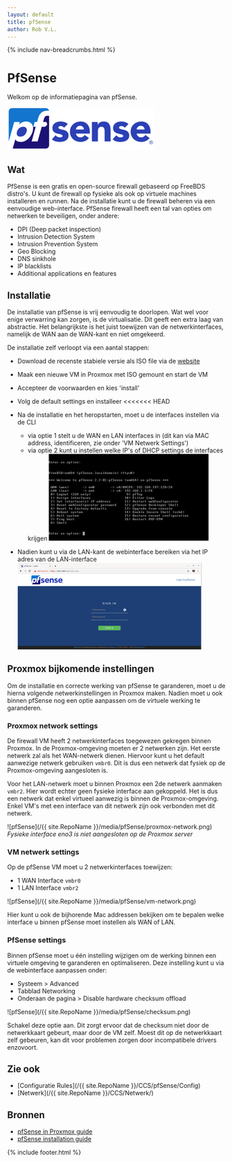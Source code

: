 ```yaml
---
layout: default
title: pfSense
author: Rob V.L.
---
```


{% include nav-breadcrumbs.html %}


# PfSense

Welkom op de informatiepagina van pfSense.

![pfSense](../../media/logo/pfSense.png)

## Wat
PfSense is een gratis en open-source firewall gebaseerd op FreeBDS distro's. U kunt de firewall op fysieke als ook op virtuele machines installeren en runnen. Na de installatie kunt u de firewall beheren via een eenvoudige web-interface. PfSense firewall heeft een tal van opties om netwerken te beveiligen, onder andere:

* DPI (Deep packet inspection)
* Intrusion Detection System
* Intrusion Prevention System
* Geo Blocking
* DNS sinkhole
* IP blacklists
* Additional applications en features  

## Installatie 
De installatie van pfSense is vrij eenvoudig te doorlopen. Wat wel voor enige verwarring kan zorgen, is de virtualisatie. Dit geeft een extra laag van abstractie. Het belangrijkste is het juist toewijzen van de netwerkinterfaces, namelijk de WAN aan de WAN-kant en niet omgekeerd. 

De installatie zelf verloopt via een aantal stappen:
* Download de recenste stabiele versie als ISO file via de [website](https://www.pfsense.org/download/)
* Maak een nieuwe VM in Proxmox met ISO gemount en start de VM
* Accepteer de voorwaarden en kies 'install'
* Volg de default settings en installeer
<<<<<<< HEAD
* Na de installatie en het heropstarten, moet u de interfaces instellen via de CLI
    * via optie 1 stelt u de WAN en LAN interfaces in (dit kan via MAC address, identificeren, zie onder 'VM Netwerk Settings')
    * via optie 2 kunt u instellen welke IP's of DHCP settings de interfaces krijgen
        ![pfSense](../../media/pfSense/menu.png)

* Nadien kunt u via de LAN-kant de webinterface bereiken via het IP adres van de LAN-interface
![pfSense](../../media/pfSense/interface.png)

## Proxmox bijkomende instellingen
Om de installatie en correcte werking van pfSense te garanderen, moet u de hierna volgende netwerkinstellingen in Proxmox maken. Nadien moet u ook binnen pfSense nog een optie aanpassen om de virtuele werking te garanderen. 

### Proxmox network settings
De firewall VM heeft 2 netwerkinterfaces toegewezen gekregen binnen Proxmox. In de Proxmox-omgeving moeten er 2 netwerken zijn. 
Het eerste netwerk zal als het WAN-netwerk dienen. Hiervoor kunt u het default aanwezige netwerk gebruiken ```vmbr0```. Dit is dus een netwerk dat fysiek op de Proxmox-omgeving aangesloten is. 

Voor het LAN-netwerk moet u binnen Proxmox een 2de netwerk aanmaken ```vmbr2```. Hier wordt echter geen fysieke interface aan gekoppeld. Het is dus een netwerk dat enkel virtueel aanwezig is binnen de Proxmox-omgeving. Enkel VM's met een interface van dit netwerk zijn ook verbonden met dit netwerk. 

![pfSense](/{{ site.RepoName }}/media/pfSense/proxmox-network.png)
_Fysieke interface eno3 is niet aangesloten op de Proxmox server_

### VM netwerk settings
Op de pfSense VM moet u 2 netwerkinterfaces toewijzen:
* 1 WAN Interface ```vmbr0```
* 1 LAN Interface ```vmbr2```

![pfSense](/{{ site.RepoName }}/media/pfSense/vm-network.png)

Hier kunt u ook de bijhorende Mac addressen bekijken om te bepalen welke interface u binnen pfSense moet instellen als WAN of LAN.

### PfSense settings
Binnen pfSense moet u één instelling wijzigen om de werking binnen een virtuele omgeving te garanderen en optimaliseren. Deze instelling kunt u via de webinterface aanpassen onder: 
* Systeem > Advanced 
* Tabblad Networking
* Onderaan de pagina > Disable hardware checksum offload

![pfSense](/{{ site.RepoName }}/media/pfSense/checksum.png)


Schakel deze optie aan. Dit zorgt ervoor dat de checksum niet door de netwerkkaart gebeurt, maar door de VM zelf. Moest dit op de netwerkkaart zelf gebeuren, kan dit voor problemen zorgen door incompatibele drivers enzovoort.

## Zie ook
* [Configuratie Rules](/{{ site.RepoName }}/CCS/pfSense/Config)
* [Netwerk](/{{ site.RepoName }}/CCS/Netwerk/)

## Bronnen 
* [pfSense in Proxmox guide ](https://docs.netgate.com/pfsense/en/latest/virtualization/virtualizing-pfsense-with-proxmox.html)
* [pfSense installation guide ](https://docs.netgate.com/pfsense/en/latest/install/installing-pfsense.html)

{% include footer.html %}
